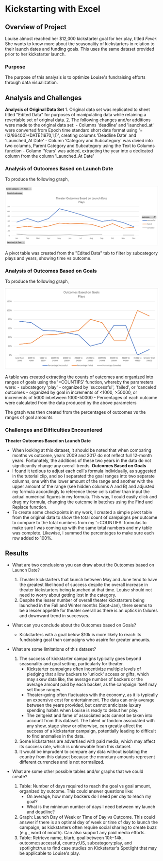 # Kickstarting with Excel

## Overview of Project
Louise almost reached her $12,000 kickstarter goal for her play, titled *Fever*. She wants to know more about the seasonality of kickstarters in relation to their launch dates and funding goals. This uses the same dataset provided prior to her kickstarter launch.

### Purpose
The purpose of this analysis is to optimize Louise's fundraising efforts through data visualization.

## Analysis and Challenges
**Analysis of Original Data Set**
	1. Original data set was replicated to sheet titled "Edited Data" for purposes of manipulating data while retaining a revertable set of original data.
	2. The following changes and/or additions were made to the original data set:
	- Columns 'deadline' and 'launched_at' were converted from Epoch time standard short date format using '=(I2/86400)+DATE(1970,1,1)', creating columns 'Deadline Date' and 'Launched_At Date' 
		- Column 'Category and Subcategory' was divied into two columns, Parent Category and Subcategory using the Text to Columns function
		- Column 'Years' was added, extracting the year into a dedicated column from the column 'Launched_At Date'

### Analysis of Outcomes Based on Launch Date
To produce the following graph,

![Theater Outcomes Based on Launch Date](Resources/Theater_Outcomes_vs_Launch.png)

A pivot table was created from the "Edited Data" tab to filter by subcategory plays and years, showing time vs outcome.

### Analysis of Outcomes Based on Goals
To produce the following graph,

![Outcomes Based on Goals](Resources/Outcomes_vs_Goals.png)

A table was created extracting the counts of outcomes and organized into ranges of goals using the '=COUNTIFS' function, whereby the parameters were:
	- subcategory 'play'
	- organized by 'successful', 'failed', or 'canceled' outcomes
	- organized by goal in increments of <1000, >50000, or increments of 5000 inbetween 1000-50000
	- Percentages of each outcome were calculated from the data produced by the above parameters

The graph was then created from the percentages of outcomes vs the ranges of goal amounts

### Challenges and Difficulties Encountered
**Theater Outcomes Based on Launch Date**
- When looking at this dataset, it should be noted that when comparing months vs outcome, years 2009 and 2017 do not reflect full 12-month years.  Fortunately, the additions of these two years in the data do not significantly change any overall trends.
**Outcomes Based on Goals**
- I found it tedious to adjust each cell's formula individually, as suggested in the tutorial clip, and so I separated the goal ranges into two separate columns, one with the lower amount of the range and another with the upper amount of the range (see hidden columns A and B) and adjusted my formula accordingly to reference these cells rather than input the actual numerical figures in my formula.  This way, I could easily click and drag my formula, changing the outcome in batches using the Find and Replace function.
- To create some checkpoints in my work, I created a simple pivot table from the original data to show the total count of campaigns per outcome to compare to the total numbers from my '=COUNTIFS' formulas to make sure I was coming up with the same total numbers and my table was complete. Likewise, I summed the percentages to make sure each row added to 100%.

## Results

- What are two conclusions you can draw about the Outcomes based on Launch Date?
	1. Theater kickstarters that launch between May and June tend to have the greatest likelihood of success despite the overall increase in theater kickstarters being launched at that time. Louise should not need to worry about getting lost in the category.
	2. Despite the lesser number of overall theater kickstarters being launched in the Fall and Winter months (Sept-Jan), there seems to be a lesser appetite for theater overall as there is an uptick in failures and downward trend in successes.

- What can you conclude about the Outcomes based on Goals?
	- Kickstarters with a goal below $10k is more likely to reach its fundraising goal than campaigns who aspire for greater amounts.

- What are some limitations of this dataset?
	1. The success of kickstarter campaigns typically goes beyond seasonality and goal setting, particularly for theater.
		- Kickstarter campaigns often incentivize multiple levels of pledging that allow backers to 'unlock' access or gifts, which may skew data like, the average number of backers or the average amount paid by each backer, as the campaign itself may set those ranges.
		- Theater-going often fluctuates with the economy, as it is typically an expensive cost for entertainment. The data can only average between the years provided, but cannot anticipate luxury spending habits when Louise is ready to debut her play.
		- The zeitgeist and fame of associated acts cannot be taken into account from this dataset. The talent or fandom associated with any show, stage show or otherwise, can greatly affect the success of a kickstarter campaign, potentially leading to difficult to find anomalies in the data.
	2. Some kickstarters are advertised with paid media, which may affect its success rate, which is unknowable from this dataset. 
	3. It would be imprudent to compare any data without isolating the country from this dataset because the monetary amounts represent different currencies and is not normalized.

- What are some other possible tables and/or graphs that we could create?
	1. Table: Number of days required to reach the goal vs goal amount, organized by outcome. This could answer questions like:
		- On average, how many backers do I need per day to reach my goal?
		- What is the minimum number of days I need between my launch and deadline?
	2. Graph: Launch Day of Week or Time of Day vs Outcome. This could answer if there is an optimal day of week or time of day to launch the campaign, as kickstarters often require social sharing to create buzz (e.g., word of mouth). Can also support any paid media efforts.
	3. Table: Retrieve name, blurb, goal between $10k-$14k, outcome:successful, country:US, subcategory:play, and spotlight:true to find case studies on Kickstarter's Spotlight that may be applicable to Louise's play.
